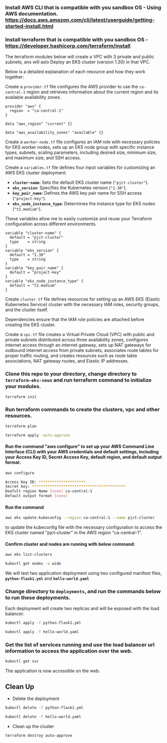 ### Install AWS CLI that is compatible with you sandbox OS - Using AWS documentation. https://docs.aws.amazon.com/cli/latest/userguide/getting-started-install.html

### Install terraform that is compatible with you sandbox OS - https://developer.hashicorp.com/terraform/install

The terraform modules below will create a VPC with 3 private and public subnets, ans will aslo Deploy an EKS cluster (version 1.30) in that VPC.

Below is a detailed explanation of each resource and how they work together:

Create a `provider.tf` file configures the AWS provider to use the `ca-central-1` region and retrieves information about the current region and its available availability zones.

```hcl
provider "aws" {
  region  = "ca-central-1"
}

data "aws_region" "current" {}

data "aws_availability_zones" "available" {}
```

Create a `worker-node.tf` file configures an IAM role with necessary policies for EKS worker nodes, sets up an EKS node group with specific instance types, subnets, scaling parameters, including desired size, minimum size, and maximum size, and SSH access.
 
Create a `variables.tf` file defines four input variables for customizing an AWS EKS cluster deployment:

- **`cluster-name`**: Sets the default EKS cluster name (`"pjct-cluster"`).
- **`eks_version`**: Specifies the Kubernetes version (`"1.30"`).
- **`key_pair_name`**: Defines the AWS key pair name for SSH access (`"project-key"`).
- **`eks_node_instance_type`**: Determines the instance type for EKS nodes (`"t2.medium"`).

These variables allow me to easily customize and reuse your Terraform configuration across different environments.

```hcl
variable "cluster-name" {
  default = "pjct-cluster"
  type    = string
}
variable "eks_version" {
  default = "1.30"
  type    = string
}
variable "key_pair_name" {
  default = "project-key"
}
variable "eks_node_instance_type" {
  default = "t2.medium"
}
```

Create `cluster.tf` file defines resources for setting up an AWS EKS (Elastic Kubernetes Service) cluster with the necessary IAM roles, security groups, and the cluster itself. 

Dependencies ensure that the IAM role policies are attached before creating the EKS cluster.

Create a `vpc.tf` file creates a Virtual Private Cloud (VPC) with public and private subnets distributed across three availability zones, configures internet access through an internet gateway, sets up NAT gateways for outbound internet access from private subnets, associates route tables for proper traffic routing, and creates resources such as route table associations, NAT gateway routes, and Elastic IP addresses.

### Clone this repo to your directory, change directory to **`terraform-eks-seun`** and run terraform command to initialize your modules.

```sh
terraform init
```

### Run terraform commands to create the clusters, vpc and other resources.

```sh
terraform plan

terraform apply -auto-approve
```

#### Run the command "aws configure" to set up your AWS Command Line Interface (CLI) with your AWS credentials and default settings, including your Access Key ID, Secret Access Key, default region, and default output format.

```sh
aws configure

Access Key ID: *********************
Secret key: ******************************************
Deafult region Name [none] ca-central-1
Default output format [none]
```

#### Run the command 
```sh
aws eks update-kubeconfig --region ca-central-1 --name pjct-cluster
```
to update the kubeconfig file with the necessary configuration to access the EKS cluster named "pjct-cluster" in the AWS region "ca-central-1".

#### Confirm cluster and nodes are running with below command:
```sh
aws eks list-clusters

kubectl get nodes -o wide
```

We will test two application deployment using two configured manifest files, **`python-flask1.yml`** and **`hello-world.yaml`**

### Change directory to **`deployments`**, and run the commands below to run these deployments. 
Each deployment will create two replicas and will be exposed with the load balancer.

```sh
kubectl apply -f python-flask1.yml

kubectl apply -f hello-world.yaml
```

### Get the list of services running and use the load balancer url information to access the application over the web.

```sh
kubectl get svc
```

The application is now accessible on the web.

## Clean Up
- Delete the deployment
```sh
kubectl delete -f python-flask1.yml

kubectl delete -f hello-world.yaml
```
- Clean up the cluster
```sh
terraform destroy auto-approve
```
